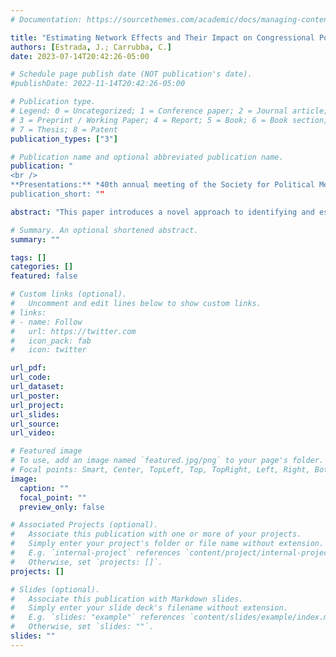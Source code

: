 ```yaml
---
# Documentation: https://sourcethemes.com/academic/docs/managing-content/

title: "Estimating Network Effects and Their Impact on Congressional Polarization"
authors: [Estrada, J.; Carrubba, C.]
date: 2023-07-14T20:42:26-05:00

# Schedule page publish date (NOT publication's date).
#publishDate: 2022-11-14T20:42:26-05:00

# Publication type.
# Legend: 0 = Uncategorized; 1 = Conference paper; 2 = Journal article;
# 3 = Preprint / Working Paper; 4 = Report; 5 = Book; 6 = Book section;
# 7 = Thesis; 8 = Patent
publication_types: ["3"]

# Publication name and optional abbreviated publication name.
publication: "
<br />
**Presentations:** *40th annual meeting of the Society for Political Methodology 2023.*
publication_short: ""

abstract: "This paper introduces a novel approach to identifying and estimating parameters in a model where legislators choose their expressed political ideology based on roll-call votes. We consider various professional connections, including cosponsorship, committee membership, and same-state links, to capture the influence of peers on legislators' preferences in the context of the U.S. Congress. We propose an original strategy to uniquely identify heterogeneous network effects by characterizing a subset of individuals' attributes in the population with a stochastic process where dependence vanishes in the multilayer network space. In particular, we assume that the average interest groups' contributions to state politicians affect legislators' revealed policy positions but are uncorrelated with the unobserved characteristics of other legislators far apart in the network space. We propose a Generalized Method of Moments estimator that incorporates the identifying assumptions and demonstrate its consistency and asymptotic normality. By accounting for the inherent network dependence, our estimator allows for correct inference. Through empirical analysis, we validate our main identifying assumptions and observe strong peer effects within the cosponsorship network and a direct influence of contributors' ideologies on legislators' revealed policy positions. Substantively, we argue that the polarizing influence of money in politics and the echo chamber dynamics created by partisan connections and social multipliers offer a potentially consistent explanation for the observed increase in polarization."

# Summary. An optional shortened abstract.
summary: ""

tags: []
categories: []
featured: false

# Custom links (optional).
#   Uncomment and edit lines below to show custom links.
# links:
# - name: Follow
#   url: https://twitter.com
#   icon_pack: fab
#   icon: twitter

url_pdf:
url_code:
url_dataset:
url_poster:
url_project:
url_slides:
url_source:
url_video:

# Featured image
# To use, add an image named `featured.jpg/png` to your page's folder. 
# Focal points: Smart, Center, TopLeft, Top, TopRight, Left, Right, BottomLeft, Bottom, BottomRight.
image:
  caption: ""
  focal_point: ""
  preview_only: false

# Associated Projects (optional).
#   Associate this publication with one or more of your projects.
#   Simply enter your project's folder or file name without extension.
#   E.g. `internal-project` references `content/project/internal-project/index.md`.
#   Otherwise, set `projects: []`.
projects: []

# Slides (optional).
#   Associate this publication with Markdown slides.
#   Simply enter your slide deck's filename without extension.
#   E.g. `slides: "example"` references `content/slides/example/index.md`.
#   Otherwise, set `slides: ""`.
slides: ""
---
```

